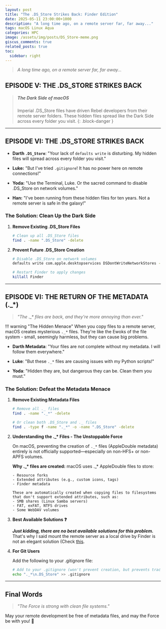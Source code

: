 ```yaml
---
layout: post
title: "The .DS_Store Strikes Back: Finder Edition"
date: 2025-05-11 23:00:00+1000
description: "A long time ago, on a remote server far, far away..."
tags: macOS Linux Aqua
categories: HPC
image: /assets/img/posts/DS_Store-meme.png
giscus_comments: true
related_posts: true
toc:
  sidebar: right
---
```


> _A long time ago, on a remote server far, far away..._

## EPISODE V: THE .DS_STORE STRIKES BACK

<!-- prettier-ignore -->
> ##### The Dark Side of macOS
>
> Imperial .DS_Store files have driven Rebel developers from their remote server folders. These hidden files spread like the Dark Side across every folder you visit.
{: .block-danger }

---

## EPISODE VI: THE .DS_STORE STRIKES BACK

- **Darth `.DS_Store`**: "Your lack of `defaults write` is disturbing. My hidden files will spread across every folder you visit."

- **Luke:** "But I've tried `.gitignore`! It has no power here on remote connections!"

- **Yoda:** "Use the Terminal, Luke. Or the sacred command to disable .DS_Store on network volumes."

- **Han:** "I've been running from these hidden files for ten years. Not a remote server is safe in the galaxy!"

### The Solution: Clean Up the Dark Side

1. **Remove Existing .DS_Store Files**

   ```bash
   # Clean up all .DS_Store files
   find . -name ".DS_Store" -delete
   ```

2. **Prevent Future .DS_Store Creation**

   ```bash
   # Disable .DS_Store on network volumes
   defaults write com.apple.desktopservices DSDontWriteNetworkStores -bool TRUE

   # Restart Finder to apply changes
   killall Finder
   ```

---

## EPISODE VI: THE RETURN OF THE METADATA (.\_\*)

> _"The .\_\* files are back, and they're more annoying than ever."_

!!! warning "The Hidden Menace"
When you copy files to a remote server, macOS creates mysterious `._*` files. They're like the Ewoks of the file system - small, seemingly harmless, but they can cause big problems.

- **Darth Metadata**: "Your files are not complete without my metadata. I will follow them everywhere."

- **Luke**: "But these `._*` files are causing issues with my Python scripts!"

- **Yoda**: "Hidden they are, but dangerous they can be. Clean them you must."

### The Solution: Defeat the Metadata Menace

1.  **Remove Existing Metadata Files**

    ```bash
    # Remove all ._ files
    find . -name "._*" -delete

    # Or clean both .DS_Store and ._ files
    find . -type f -name "._*" -o -name ".DS_Store" -delete
    ```

2.  **Understanding the .\_\* Files - The Unstoppable Force**

    On macOS, preventing the creation of `._*` files (AppleDouble metadata) entirely is not officially supported—especially on non-HFS+ or non-APFS volumes.

    **Why .\_\* files are created:**
    macOS uses .\_\* AppleDouble files to store:

        - Resource forks
        - Extended attributes (e.g., custom icons, tags)
        - Finder metadata

        These are automatically created when copying files to filesystems that don't support extended attributes, such as:
        - SMB shares (Linux Samba servers)
        - FAT, exFAT, NTFS drives
        - Some WebDAV volumes

3.  **Best Available Solutions :question:**

    **_Just kidding, there are no best available solutions for this problem._** That's why I said mount the remote server as a local drive by Finder is not an elegant solution (Check [this](/blog/2025/Surviving-without-VS-Code-Remote-SSH/#but--is-this-method-elegant).

4.  **For Git Users**

    Add the following to your .gitignore file:

    ```bash
    # Add to your .gitignore (won't prevent creation, but prevents tracking)
    echo "._*\n.DS_Store" >> .gitignore
    ```

---

## Final Words

> _"The Force is strong with clean file systems."_

May your remote development be free of metadata files, and may the Force be with you! 🚀
